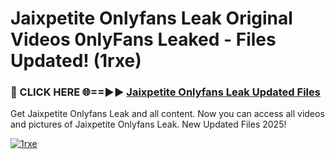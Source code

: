 # Jaixpetite Onlyfans Leak Original Videos 0nlyFans Leaked - Files Updated! (1rxe)

<h3>🔴 CLICK HERE 🌐==►► <a href="https://tinyurl.com/ms9xzufz" rel="nofollow">Jaixpetite Onlyfans Leak Updated Files</a></h3>

Get Jaixpetite Onlyfans Leak and all content. Now you can access all videos and pictures of Jaixpetite Onlyfans Leak. New Updated Files 2025!

[![1rxe](https://i.imgur.com/PQ7UWWw.gif)](https://tinyurl.com/ms9xzufz)
